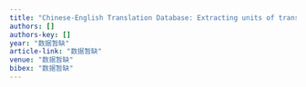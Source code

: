 ```yaml
---
title: "Chinese-English Translation Database: Extracting units of translation from parallel texts, in proceedings of 6th TELRI Seminar"
authors: []
authors-key: []
year: "数据暂缺"
article-link: "数据暂缺"
venue: "数据暂缺"
bibex: "数据暂缺"
---
```

